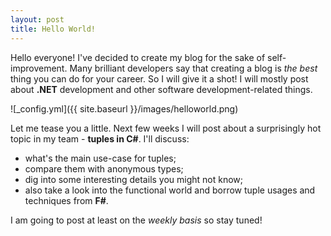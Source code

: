 ```yaml
---
layout: post
title: Hello World!
---
```


Hello everyone! I've decided to create my blog for the sake of self-improvement. Many brilliant developers say that creating a blog is _the best_ thing you can do for your career. So I will give it a shot!
I will mostly post about **.NET** development and other software development-related things.

![_config.yml]({{ site.baseurl }}/images/helloworld.png)

Let me tease you a little. Next few weeks I will post about a surprisingly hot topic in my team - **tuples in C#**. 
I'll discuss:
- what's the main use-case for tuples;
- compare them with anonymous types;
- dig into some interesting details you might not know;
- also take a look into the functional world and borrow tuple usages and techniques from **F#**. 

I am going to post at least on the _weekly basis_ so stay tuned!